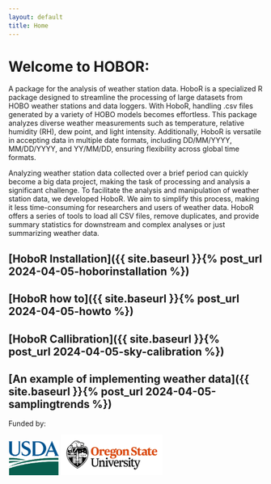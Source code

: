 ```yaml
---
layout: default
title: Home
---
```


 # Welcome to HOBOR: 
 
  A package for the analysis of weather station data. HoboR is a specialized R package designed to streamline the processing of large datasets from HOBO weather stations and data loggers. With HoboR, handling .csv files generated by a variety of HOBO models becomes effortless. This package analyzes diverse weather measurements such as temperature, relative humidity (RH), dew point, and light intensity. Additionally, HoboR is versatile in accepting data in multiple date formats, including DD/MM/YYYY, MM/DD/YYYY, and YY/MM/DD, ensuring flexibility across global time formats. 
 
  Analyzing weather station data collected over a brief period can quickly become a big data project, making the task of processing and analysis a significant challenge. To facilitate the analysis and manipulation of weather station data, we developed HoboR. We aim to simplify this process, making it less time-consuming for researchers and users of weather data. HoboR offers a series of tools to load all CSV files, remove duplicates, and provide summary statistics for downstream and complex analyses or just summarizing weather data.

## [HoboR Installation]({{ site.baseurl }}{% post_url 2024-04-05-hoborinstallation %})

## [HoboR how to]({{ site.baseurl }}{% post_url 2024-04-05-howto %})

## [HoboR Callibration]({{ site.baseurl }}{% post_url 2024-04-05-sky-calibration %}) 

## [An example of implementing weather data]({{ site.baseurl }}{% post_url 2024-04-05-samplingtrends %})

<p>Funded by:</p>
<img src="images/USDA-logo.png" alt="USDA Logo" style="width: 100px;"/>
<img src="images/osu-logo.png" alt="OSU Logo" style="width: 200px;"/>
